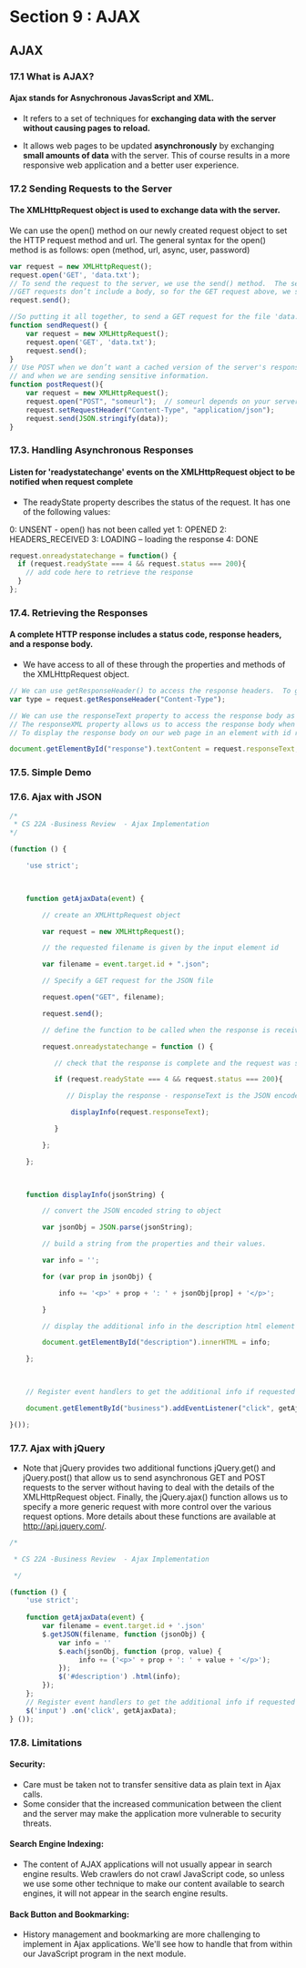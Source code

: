 # Section 9 : AJAX

## AJAX

### 17.1 What is AJAX?

#### Ajax stands for Asnychronous JavasScript and XML.

- It refers to a set of techniques for **exchanging data with the server without causing pages to reload.**

- It allows web pages to be updated **asynchronously** by exchanging **small amounts of data** with the server. This of course results in a more responsive web application and a better user experience.

### 17.2 Sending Requests to the Server

#### The XMLHttpRequest object is used to exchange data with the server.

We can use the open() method on our newly created request object to set the HTTP request method and url.
The general syntax for the open() method is as follows:
open (method, url, async, user, password)

```javascript
var request = new XMLHttpRequest();
request.open('GET', 'data.txt');
// To send the request to the server, we use the send() method.  The send method may include the request body, if present.
//GET requests don’t include a body, so for the GET request above, we simply write:
request.send();

//So putting it all together, to send a GET request for the file 'data.txt', we have:
function sendRequest() {
    var request = new XMLHttpRequest();
    request.open('GET', 'data.txt');
    request.send();
}
// Use POST when we don’t want a cached version of the server's response 
// and when we are sending sensitive information.
function postRequest(){
    var request = new XMLHttpRequest();
    request.open("POST", "someurl");  // someurl depends on your server
    request.setRequestHeader("Content-Type", "application/json");
    request.send(JSON.stringify(data));
}
```

### 17.3. Handling Asynchronous Responses

####  Listen for 'readystatechange' events on the XMLHttpRequest object to be notified when request complete

- The readyState property describes the status of the request.  It has one of the following values:

0: UNSENT - open() has not been called yet
1: OPENED
2: HEADERS_RECEIVED
3: LOADING – loading the response
4: DONE

```javascript
request.onreadystatechange = function() {
  if (request.readyState === 4 && request.status === 200){
    // add code here to retrieve the response
  }
};
```

### 17.4. Retrieving the Responses

#### A complete HTTP response includes a status code, response headers, and a response body.

- We have access to all of these through the properties and methods of the XMLHttpRequest object. 

```javascript
// We can use getResponseHeader() to access the response headers.  To get the "Content-Type" information from the response header, we write:
var type = request.getResponseHeader("Content-Type");

// We can use the responseText property to access the response body as plain text. 
// The responseXML property allows us to access the response body when it is an XML or XHTML document.
// To display the response body on our web page in an element with id response, we can write:

document.getElementById("response").textContent = request.responseText; 
```

### 17.5. Simple Demo

### 17.6. Ajax with JSON

```javascript
/*
 * CS 22A -Business Review  - Ajax Implementation
*/

(function () {

    'use strict';

  

    function getAjaxData(event) {

        // create an XMLHttpRequest object

        var request = new XMLHttpRequest();      

        // the requested filename is given by the input element id

        var filename = event.target.id + ".json";    

        // Specify a GET request for the JSON file

        request.open("GET", filename);

        request.send();       

        // define the function to be called when the response is received.

        request.onreadystatechange = function () {

           // check that the response is complete and the request was successful

           if (request.readyState === 4 && request.status === 200){

              // Display the response - responseText is the JSON encoded string

               displayInfo(request.responseText);

           }

        };

    };

   

    function displayInfo(jsonString) {

        // convert the JSON encoded string to object

        var jsonObj = JSON.parse(jsonString);

        // build a string from the properties and their values.

        var info = '';

        for (var prop in jsonObj) {

            info += '<p>' + prop + ': ' + jsonObj[prop] + '</p>';

        }

        // display the additional info in the description html element

        document.getElementById("description").innerHTML = info;

    };

  

    // Register event handlers to get the additional info if requested

    document.getElementById("business").addEventListener("click", getAjaxData, false);

}());
```

### 17.7. Ajax with jQuery

- Note that jQuery provides two additional functions jQuery.get() and jQuery.post() that allow us to send asynchronous GET and POST requests to the server without having to deal with the details of the XMLHttpRequest object. Finally, the jQuery.ajax() function allows us to specify a more generic request with more control over the various request options.  More details about these functions are available at http://api.jquery.com/.

```javascript
/*

 * CS 22A -Business Review  - Ajax Implementation

 */

(function () {
    'use strict';
    
    function getAjaxData(event) {
        var filename = event.target.id + '.json'
        $.getJSON(filename, function (jsonObj) {
            var info = ''
            $.each(jsonObj, function (prop, value) {
                 info += ('<p>' + prop + ': ' + value + '</p>');
            });
            $('#description') .html(info);     
        });
    };
    // Register event handlers to get the additional info if requested
    $('input') .on('click', getAjaxData);
} ());
```

### 17.8. Limitations

#### Security: 

- Care must be taken not to transfer sensitive data as plain text in Ajax calls.
- Some consider that the increased communication between the client and the server may  make the application more vulnerable to security threats.

#### Search Engine Indexing: 

- The content of AJAX applications will not usually appear in search engine results.  Web crawlers do not crawl JavaScript code, so unless we use some other technique to make our content available to search engines, it will not appear in the search engine results.

#### Back Button and Bookmarking:

- History management and bookmarking are more challenging to implement in Ajax applications.  We'll see how to handle that from within our JavaScript program in the next module.
